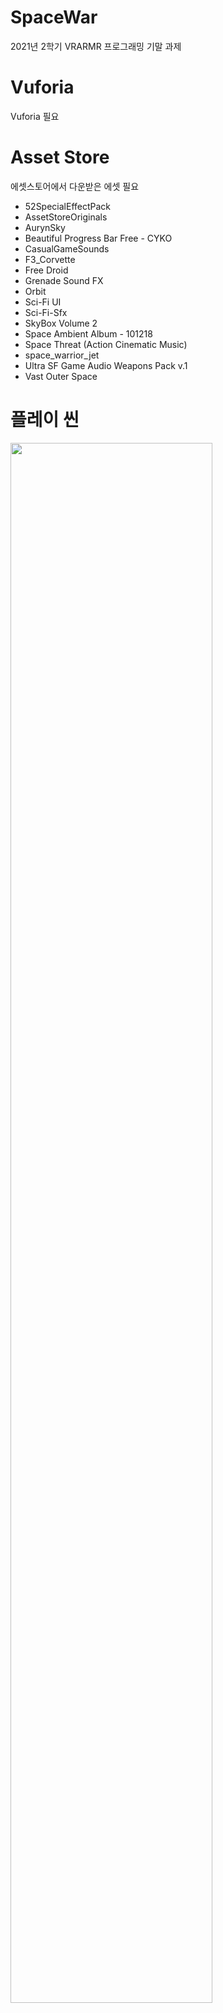 # SpaceWar
2021년 2학기 VRARMR 프로그래밍 기말 과제

# Vuforia 
Vuforia 필요

# Asset Store
에셋스토어에서 다운받은 에셋 필요
- 52SpecialEffectPack
- AssetStoreOriginals
- AurynSky
- Beautiful Progress Bar Free - CYKO
- CasualGameSounds
- F3_Corvette
- Free Droid
- Grenade Sound FX
- Orbit
- Sci-Fi UI
- Sci-Fi-Sfx
- SkyBox Volume 2
- Space Ambient Album - 101218
- Space Threat (Action Cinematic Music)
- space_warrior_jet
- Ultra SF Game Audio Weapons Pack v.1
- Vast Outer Space

# 플레이 씬
<img width="80%" src="https://user-images.githubusercontent.com/68226341/223625763-ad0928e6-4803-4c9b-a4ab-50e00f0e6025.png"/>
